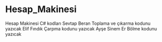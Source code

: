 # Hesap_Makinesi
Hesap Makinesi C# kodları
Sevtap Beran Toplama ve çıkarma kodunu yazıcak 
Elif Fındık Çarpma kodunu yazıcak
Ayşe Sinem Er Bölme kodunu yazıcak 
